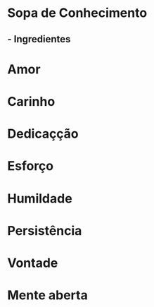# Sopa de Conhecimento



## - Ingredientes



# Amor

# Carinho

# Dedicaçção

# Esforço

# Humildade

# Persistência

# Vontade

# Mente aberta

